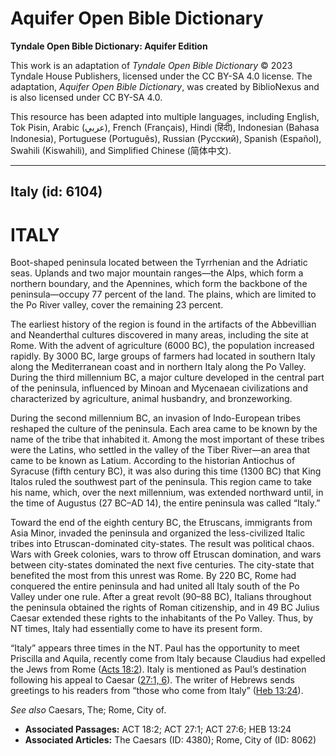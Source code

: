 # Aquifer Open Bible Dictionary

**Tyndale Open Bible Dictionary: Aquifer Edition**

This work is an adaptation of *Tyndale Open Bible Dictionary* © 2023 Tyndale House Publishers, licensed under the CC BY\-SA 4\.0 license. The adaptation, *Aquifer Open Bible Dictionary*, was created by BiblioNexus and is also licensed under CC BY\-SA 4\.0\.

This resource has been adapted into multiple languages, including English, Tok Pisin, Arabic (عربي), French (Français), Hindi (हिंदी), Indonesian (Bahasa Indonesia), Portuguese (Português), Russian (Русский), Spanish (Español), Swahili (Kiswahili), and Simplified Chinese (简体中文).



--------------------------------

## Italy (id: 6104)

ITALY
=====

Boot\-shaped peninsula located between the Tyrrhenian and the Adriatic seas. Uplands and two major mountain ranges—the Alps, which form a northern boundary, and the Apennines, which form the backbone of the peninsula—occupy 77 percent of the land. The plains, which are limited to the Po River valley, cover the remaining 23 percent.

The earliest history of the region is found in the artifacts of the Abbevillian and Neanderthal cultures discovered in many areas, including the site at Rome. With the advent of agriculture (6000 BC), the population increased rapidly. By 3000 BC, large groups of farmers had located in southern Italy along the Mediterranean coast and in northern Italy along the Po Valley. During the third millennium BC, a major culture developed in the central part of the peninsula, influenced by Minoan and Mycenaean civilizations and characterized by agriculture, animal husbandry, and bronzeworking.

During the second millennium BC, an invasion of Indo\-European tribes reshaped the culture of the peninsula. Each area came to be known by the name of the tribe that inhabited it. Among the most important of these tribes were the Latins, who settled in the valley of the Tiber River—an area that came to be known as Latium. According to the historian Antiochus of Syracuse (fifth century BC), it was also during this time (1300 BC) that King Italos ruled the southwest part of the peninsula. This region came to take his name, which, over the next millennium, was extended northward until, in the time of Augustus (27 BC–AD 14\), the entire peninsula was called “Italy.”

Toward the end of the eighth century BC, the Etruscans, immigrants from Asia Minor, invaded the peninsula and organized the less\-civilized Italic tribes into Etruscan\-dominated city\-states. The result was political chaos. Wars with Greek colonies, wars to throw off Etruscan domination, and wars between city\-states dominated the next five centuries. The city\-state that benefited the most from this unrest was Rome. By 220 BC, Rome had conquered the entire peninsula and had united all Italy south of the Po Valley under one rule. After a great revolt (90–88 BC), Italians throughout the peninsula obtained the rights of Roman citizenship, and in 49 BC Julius Caesar extended these rights to the inhabitants of the Po Valley. Thus, by NT times, Italy had essentially come to have its present form.

“Italy” appears three times in the NT. Paul has the opportunity to meet Priscilla and Aquila, recently come from Italy because Claudius had expelled the Jews from Rome ([Acts 18:2](https://ref.ly/Acts18:2)). Italy is mentioned as Paul’s destination following his appeal to Caesar ([27:1, 6](https://ref.ly/Acts27:1,Acts27:6)). The writer of Hebrews sends greetings to his readers from “those who come from Italy” ([Heb 13:24](https://ref.ly/Heb13:24)).

*See also* Caesars, The; Rome, City of.

* **Associated Passages:** ACT 18:2; ACT 27:1; ACT 27:6; HEB 13:24
* **Associated Articles:** The Caesars (ID: 4380); Rome, City of (ID: 8062)

